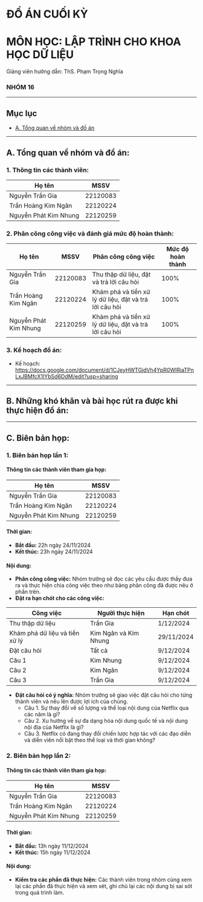 # ĐỒ ÁN CUỐI KỲ
# MÔN HỌC: LẬP TRÌNH CHO KHOA HỌC DỮ LIỆU
Giảng viên hướng dẫn: ThS. Phạm Trọng Nghĩa
### NHÓM 16 ###
---
## Mục lục
- [A. Tổng quan về nhóm và đồ án](#phan-a)
---
## A. Tổng quan về nhóm và đồ án: <a id="phan-a"></a>
### 1. Thông tin các thành viên:
|Họ tên                 |MSSV    |
|-----------------------|--------|
|Nguyễn Trần Gia        |22120083|
|Trần Hoàng Kim Ngân    |22120224|
|Nguyễn Phát Kim Nhung  |22120259|

### 2. Phân công công việc và đánh giá mức độ hoàn thành:
|Họ tên                 |MSSV    |Phân công công việc                                   |Mức độ hoàn thành|
|-----------------------|--------|------------------------------------------------------|-----------------|
|Nguyễn Trần Gia        |22120083|Thu thập dữ liệu, đặt và trả lời câu hỏi              |100%             |
|Trần Hoàng Kim Ngân    |22120224|Khám phá và tiền xử lý dữ liệu, đặt và trả lời câu hỏi|100%             |
|Nguyễn Phát Kim Nhung  |22120259|Khám phá và tiền xử lý dữ liệu, đặt và trả lời câu hỏi|100%             |

### 3. Kế hoạch đồ án:
- Kế hoạch: https://docs.google.com/document/d/1CJeyHWTGjdVh4YpR0WIRiaTPnLxJBMfcX1IYbSd6DdM/edit?usp=sharing
---
## B. Những khó khăn và bài học rút ra được khi thực hiện đồ án:

---
## C. Biên bản họp:
### 1. Biên bản họp lần 1:
#### Thông tin các thành viên tham gia họp:

|Họ tên                 |MSSV    |
|-----------------------|--------|
|Nguyễn Trần Gia        |22120083|
|Trần Hoàng Kim Ngân    |22120224|
|Nguyễn Phát Kim Nhung  |22120259|

#### Thời gian:
- **Bắt đầu:** 22h ngày 24/11/2024
- **Kết thúc:** 23h ngày 24/11/2024
#### Nội dung:
- **Phân công công việc:** Nhóm trưởng sẽ đọc các yêu cẩu được thầy đưa ra và thực hiện chia công việc theo như bảng phân công đã được nêu ở phần trên.
- **Đặt ra hạn chót cho các công việc:**

|Công việc                     |Người thực hiện      |Hạn chót  |
|------------------------------|---------------------|----------|
|Thu thập dữ liệu              |Trần Gia             |1/12/2024 |
|Khám phá dữ liệu và tiền xử lý|Kim Ngân và Kim Nhung|29/11/2024|
|Đặt câu hỏi                   |Tất cả               |9/12/2024 |
|Câu 1                         |Kim Nhung            |9/12/2024 |
|Câu 2                         |Kim Ngân             |9/12/2024 |
|Câu 3                         |Trần Gia             |9/12/2024 |

- **Đặt câu hỏi có ý nghĩa:** Nhóm trưởng sẽ giao việc đặt câu hỏi cho từng thành viên và nêu lên được lợi ích của chúng.
  - Câu 1. Sự thay đổi về số lượng và thể loại nội dung của Netflix qua các năm là gì?
  - Câu 2. Xu hướng về sự đa dạng hóa nội dung quốc tế và nội dung nội địa của Netflix là gì?
  - Câu 3. Netflix có đang thay đổi chiến lược hợp tác với các đạo diễn và diễn viên nổi bật theo thể loại và thời gian không?
### 2. Biên bản họp lần 2:
#### Thông tin các thành viên tham gia họp:

|Họ tên                 |MSSV    |
|-----------------------|--------|
|Nguyễn Trần Gia        |22120083|
|Trần Hoàng Kim Ngân    |22120224|
|Nguyễn Phát Kim Nhung  |22120259|

#### Thời gian:
- **Bắt đầu:** 13h ngày 11/12/2024
- **Kết thúc:** 15h ngày 11/12/2024
#### Nội dung:
- **Kiểm tra các phần đã thực hiện:** Các thành viên trong nhóm cùng xem lại các phần đã thực hiện và xem xét, ghi chú lại các nội dung bị sai sót trong quá trình làm.
